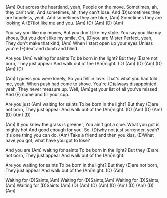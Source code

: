 (Am)
Out across the heartland, yeah,
People on the move.
Sometimes, ah, they can't win,
And sometimes, ah, they can't lose.
And (D)sometimes they are hopeless, yeah,
And sometimes they are blue,
(Am) Sometimes they are looking
A (E7)lot like me and you. (Am)
(D)  (Am)  (D)  (Am)

You say you like my moves,
But you don't like my style.
You say you like my shoes,
But you don't like my smile.
Oh, (D)you are Mister Perfect, yeah,
They don't make that kind,
(Am) When I start open up your eyes
Unless you're (E)deaf and dumb and blind.

Are you (Am) waiting for saints
To be born in the light?
But they (E)are not born,
They just appear
And walk out of the (Am)night.
(D) (Am)  (D) (Am)  (D) (Am)  (D)

(Am) I guess you were lonely,
So you fell in love.
That's what you had told me, yeah,
When push had come to shove.
You're (D)always disappointed, yeah,
They never measure up.
Well, (Am)get your list of all you've missed
And (E) come and fill your cup.

Are you just (Am) waiting for saints
To be born in the light?
But they (E)are not born,
They just appear
And walk out of the (Am)night.
(D) (Am)  (D) (Am)  (D) (Am)  (D)

(Am) If you knew the grass is greener,
You ain't got a clue.
What you got is mighty hot
And good enough for you.
So, (D)why not just surrender, yeah?
It's one thing you can do.
(Am) Take a friend and then you kiss,
(E)What have you got, what have you got to lose?

And you are (Am) waiting for saints
To be born in the light?
But they (E)are not born,
They just appear
And walk out of the (Am)night.

Are you waiting for saints
To be born in the light?
But they (E)are not born,
They just appear
And walk out of the (Am)night. (D) (Am)

Waiting for (D)Saints,(Am)
Waiting for (D)Saints,(Am)
Waiting for (D)Saints,(Am)
Waiting for (D)Saints.(Am)
(D) (Am)  (D) (Am)  (D) (Am)
(D) (Am)  (D) (Am)
